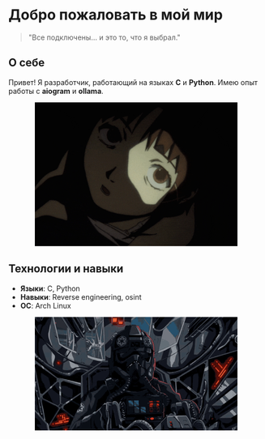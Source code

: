 # Добро пожаловать в мой мир
> "Все подключены... и это то, что я выбрал."

## О себе
Привет! Я разработчик, работающий на языках **C** и **Python**. Имею опыт работы с **aiogram** и **ollama**. 

<p align="center">
  <img src="lain-serial-experiments-lain.gif" alt="Lain" width="400"/>
</p>

## Технологии и навыки
- **Языки**: C, Python
- **Навыки**: Reverse engineering, osint
- **ОС**: Arch Linux

<p align="center">
  <img src="tie-fighter.gif" alt="Goodbye!" width="400"/>
</p>


<!--
**FeliGcc/FeliGcc** is a ✨ _special_ ✨ repository because its `README.md` (this file) appears on your GitHub profile.

Here are some ideas to get you started:

- 🔭 I’m currently working on ...
- 🌱 I’m currently learning ...
- 👯 I’m looking to collaborate on ...
- 🤔 I’m looking for help with ...
- 💬 Ask me about ...
- 📫 How to reach me: ...
- 😄 Pronouns: ...
- ⚡ Fun fact: ...
-->
